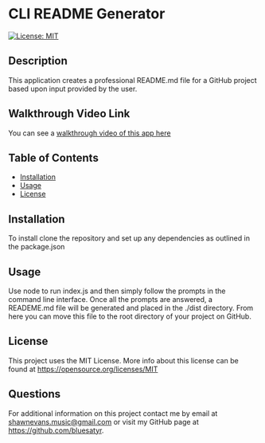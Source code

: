 # CLI README Generator

[![License: MIT](https://img.shields.io/badge/License-MIT-yellow.svg)](https://opensource.org/licenses/MIT)

## Description

This application creates a professional README.md file for a GitHub project based upon input provided by the user.

## Walkthrough Video Link

You can see a [walkthrough video of this app here](https://drive.google.com/file/d/1_Bt3A__9yxAmxkL2JfOqeSLgoDlYBl6t/viewusp=sharing)

## Table of Contents 

* [Installation](#installation)
* [Usage](#usage)
* [License](#license)


## Installation

To install clone the repository and set up any dependencies as outlined in the package.json

## Usage

Use node to run index.js and then simply follow the prompts in the command line interface. Once all the prompts are answered, a READEME.md file will be generated and placed in the ./dist directory. From here you can move this file to the root directory of your project on GitHub.


## License

This project uses the MIT License. More info about this license can be found at https://opensource.org/licenses/MIT
    
## Questions

For additional information on this project contact me by email at shawnevans.music@gmail.com or visit my GitHub page at https://github.com/bluesatyr.